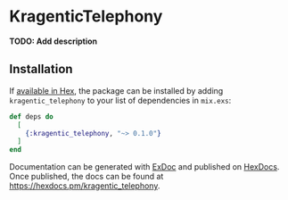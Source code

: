# KragenticTelephony

**TODO: Add description**

## Installation

If [available in Hex](https://hex.pm/docs/publish), the package can be installed
by adding `kragentic_telephony` to your list of dependencies in `mix.exs`:

```elixir
def deps do
  [
    {:kragentic_telephony, "~> 0.1.0"}
  ]
end
```

Documentation can be generated with [ExDoc](https://github.com/elixir-lang/ex_doc)
and published on [HexDocs](https://hexdocs.pm). Once published, the docs can
be found at <https://hexdocs.pm/kragentic_telephony>.

